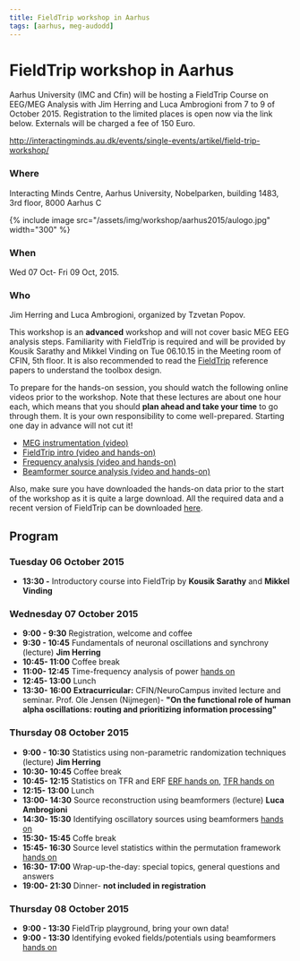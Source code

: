 ```yaml
---
title: FieldTrip workshop in Aarhus
tags: [aarhus, meg-audodd]
---
```


# FieldTrip workshop in Aarhus

Aarhus University (IMC and Cfin) will be hosting a FieldTrip Course on EEG/MEG Analysis with Jim Herring and Luca Ambrogioni from 7 to 9 of October 2015. Registration to the limited places is open now via the link below. Externals will be charged a fee of 150 Euro.

<http://interactingminds.au.dk/events/single-events/artikel/field-trip-workshop/>

### Where

Interacting Minds Centre, Aarhus University, Nobelparken, building 1483, 3rd floor, 8000 Aarhus C

{% include image src="/assets/img/workshop/aarhus2015/aulogo.jpg" width="300" %}

### When

Wed 07 Oct- Fri 09 Oct, 2015.

### Who

Jim Herring and Luca Ambrogioni, organized by Tzvetan Popov.

This workshop is an **advanced** workshop and will not cover basic MEG EEG analysis steps. Familiarity with FieldTrip is required and will be provided by Kousik Sarathy and Mikkel Vinding on Tue 06.10.15 in the Meeting room of CFIN, 5th floor. It is also recommended to read the [FieldTrip](http://www.hindawi.com/journals/cin/2011/156869/) reference papers to understand the toolbox design.

To prepare for the hands-on session, you should watch the following online videos prior to the workshop. Note that these lectures are about one hour each, which means that you should **plan ahead and take your time** to go through them. It is your own responsibility to come well-prepared. Starting one day in advance will not cut it!

- [MEG instrumentation (video)](https://www.youtube.com/watch?v=15Qs4fuPpes)
- [FieldTrip intro (video and hands-on)](/tutorial/introduction)
- [Frequency analysis (video and hands-on)](/tutorial/timefrequencyanalysis)
- [Beamformer source analysis (video and hands-on)](/tutorial/beamformer)

Also, make sure you have downloaded the hands-on data prior to the start of the workshop as it is quite a large download. All the required data and a recent version of FieldTrip can be downloaded [here](ftp://ftp.fieldtriptoolbox.org/pub/fieldtrip/workshop/aarhus/workshop/hands-on.rar).

## Program

### Tuesday 06 October 2015

- **13:30 -** Introductory course into FieldTrip by **Kousik Sarathy** and **Mikkel Vinding**

### Wednesday 07 October 2015

- **9:00 - 9:30** Registration, welcome and coffee
- **9:30 - 10:45** Fundamentals of neuronal oscillations and synchrony (lecture) **Jim Herring**
- **10:45- 11:00** Coffee break
- **11:00- 12:45** Time-frequency analysis of power [hands on](/tutorial/timefrequencyanalysis)
- **12:45- 13:00** Lunch
- **13:30- 16:00** **Extracurricular:** CFIN/NeuroCampus invited lecture and seminar. Prof. Ole Jensen (Nijmegen)- **"On the functional role of human alpha oscillations: routing and prioritizing information processing"**

### Thursday 08 October 2015

- **9:00 - 10:30** Statistics using non-parametric randomization techniques (lecture) **Jim Herring**
- **10:30- 10:45** Coffee break
- **10:45- 12:15** Statistics on TFR and ERF [ERF hands on](/tutorial/cluster_permutation_timelock), [TFR hands on](/tutorial/cluster_permutation_freq)
- **12:15- 13:00** Lunch
- **13:00- 14:30** Source reconstruction using beamformers (lecture) **Luca Ambrogioni**
- **14:30- 15:30** Identifying oscillatory sources using beamformers [hands on](/workshop/natmeg/beamforming)
- **15:30- 15:45** Coffe break
- **15:45- 16:30** Source level statistics within the permutation framework [hands on](/workshop/aarhus/beamformingerf#meg_plotting_sources_of_response_related_evoked_field_using_statistical_threshold)
- **16:30- 17:00** Wrap-up-the-day: special topics, general questions and answers
- **19:00- 21:30** Dinner- **not included in registration**

### Thursday 08 October 2015

- **9:00 - 13:30** FieldTrip playground, bring your own data!
- **9:00 - 13:30** Identifying evoked fields/potentials using beamformers [hands on](/workshop/aarhus/beamformingerf)
